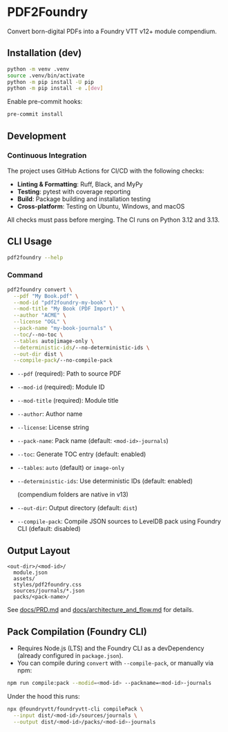 # PDF2Foundry

Convert born-digital PDFs into a Foundry VTT v12+ module compendium.

## Installation (dev)

```bash
python -m venv .venv
source .venv/bin/activate
python -m pip install -U pip
python -m pip install -e .[dev]
```

Enable pre-commit hooks:

```bash
pre-commit install
```

## Development

### Continuous Integration

The project uses GitHub Actions for CI/CD with the following checks:

- **Linting & Formatting**: Ruff, Black, and MyPy
- **Testing**: pytest with coverage reporting
- **Build**: Package building and installation testing
- **Cross-platform**: Testing on Ubuntu, Windows, and macOS

All checks must pass before merging. The CI runs on Python 3.12 and 3.13.

## CLI Usage

```bash
pdf2foundry --help
```

### Command

```bash
pdf2foundry convert \
  --pdf "My Book.pdf" \
  --mod-id "pdf2foundry-my-book" \
  --mod-title "My Book (PDF Import)" \
  --author "ACME" \
  --license "OGL" \
  --pack-name "my-book-journals" \
  --toc/--no-toc \
  --tables auto|image-only \
  --deterministic-ids/--no-deterministic-ids \
  --out-dir dist \
  --compile-pack/--no-compile-pack
```

- `--pdf` (required): Path to source PDF

- `--mod-id` (required): Module ID

- `--mod-title` (required): Module title

- `--author`: Author name

- `--license`: License string

- `--pack-name`: Pack name (default: `<mod-id>-journals`)

- `--toc`: Generate TOC entry (default: enabled)

- `--tables`: `auto` (default) or `image-only`

- `--deterministic-ids`: Use deterministic IDs (default: enabled)

  (compendium folders are native in v13)

- `--out-dir`: Output directory (default: `dist`)

- `--compile-pack`: Compile JSON sources to LevelDB pack using Foundry CLI (default: disabled)

## Output Layout

```text
<out-dir>/<mod-id>/
  module.json
  assets/
  styles/pdf2foundry.css
  sources/journals/*.json
  packs/<pack-name>/
```

See [docs/PRD.md](docs/PRD.md) and [docs/architecture_and_flow.md](docs/architecture_and_flow.md) for details.

## Pack Compilation (Foundry CLI)

- Requires Node.js (LTS) and the Foundry CLI as a devDependency (already configured in `package.json`).
- You can compile during `convert` with `--compile-pack`, or manually via npm:

```bash
npm run compile:pack --modid=<mod-id> --packname=<mod-id>-journals
```

Under the hood this runs:

```bash
npx @foundryvtt/foundryvtt-cli compilePack \
  --input dist/<mod-id>/sources/journals \
  --output dist/<mod-id>/packs/<mod-id>-journals
```

